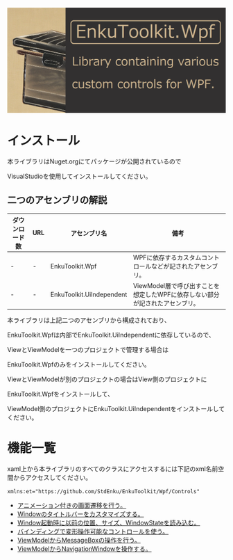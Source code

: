![logo](./docs/imgs/logo.png)



# インストール

本ライブラリはNuget.orgにてパッケージが公開されているので

VisualStudioを使用してインストールしてください。



## 二つのアセンブリの解説

| ダウンロード数 | URL  | アセンブリ名              | 備考                                                         |
| -------------- | ---- | ------------------------- | ------------------------------------------------------------ |
| -              | -    | EnkuToolkit.Wpf           | WPFに依存するカスタムコントロールなどが記されたアセンブリ。  |
| -              | -    | EnkuToolkit.UiIndependent | ViewModel層で呼び出すことを想定したWPFに依存しない部分が記されたアセンブリ。 |

本ライブラリは上記二つのアセンブリから構成されており、

EnkuToolkit.Wpfは内部でEnkuToolkit.UiIndependentに依存しているので、

ViewとViewModelを一つのプロジェクトで管理する場合は

EnkuToolkit.Wpfのみをインストールしてください。

ViewとViewModelが別のプロジェクトの場合はView側のプロジェクトに

EnkuToolkit.Wpfをインストールして、

ViewModel側のプロジェクトにEnkuToolkit.UiIndependentをインストールしてください。



# 機能一覧

xaml上から本ライブラリのすべてのクラスにアクセスするには下記のxml名前空間からアクセスしてください。

```xaml
xmlns:et="https://github.com/StdEnku/EnkuToolkit/Wpf/Controls"
```



- [アニメーション付きの画面遷移を行う。](./docs/アニメーション付きの画面遷移を行う.md)
- [Windowのタイトルバーをカスタマイズする。](./docs/Windowのタイトルバーをカスタマイズする.md)
- [Window起動時に以前の位置、サイズ、WindowStateを読み込む。](./docs/Window起動時に以前の位置、サイズ、WindowStateを読み込む.md)
- [バインディングで変形操作可能なコントロールを使う。](./docs/バインディングで変形操作可能なコントロールを使う.md)
- [ViewModelからMessageBoxの操作を行う。](./docs/ViewModelからMessageBoxの操作を行う.md)
- [ViewModelからNavigationWindowを操作する。](./docs/ViewModelからNavigationWindowを操作する.md)

